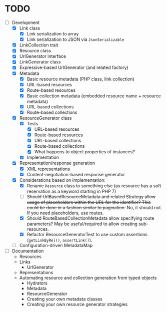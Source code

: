 # TODO

- [ ] Development
  - [x] Link class
    - [x] Link serialization to array
    - [x] Link serialization to JSON via `JsonSerializable`
  - [x] LinkCollection trait
  - [x] Resource class
  - [x] UrlGenerator interface
  - [x] LinkGenerator class
  - [x] Expressive-based UrlGenerator (and related factory)
  - [x] Metadata
    - [x] Basic resource metadata (PHP class, link collection)
    - [x] URL-based resources
    - [x] Route-based resources
    - [x] Basic collection metadata (embedded resource name + resource metadata)
    - [x] URL-based collections
    - [x] Route-based collections
  - [x] ResourceGenerator class
    - [x] Tests
      - [x] URL-based resources
      - [x] Route-based resources
      - [x] URL-based collections
      - [x] Route-based collections
      - [x] What happens to object properties of instances?
    - [x] Implementation
  - [x] Representation/response generation
    - [x] XML representations
    - [x] Content-negotiation-based response generator
  - [x] Considerations based on implementation:
    - [x] Rename `Resource` class to something else (as resource has a soft
      reservation as a keyword starting in PHP 7)
    - [ ] ~~Should UrlBasedResourceMetadata and related Strategy allow usage of
      placeholders within the URL for the identifier? This could be done in a
      fashion similar to pagination.~~ No, it should not. If you need
      placeholders, use routes.
    - [x] Should RouteBasedCollectionMetadata allow specifying route parameters?
      May be useful/required to allow creating sub-resources.
    - [x] Refactor ResourceGeneratorTest to use custom assertions (`getLinkByRel()`,
      `assertLink()`).
  - [ ] Configuration-driven MetadataMap
- [ ] Documentation
  - Resources
  - Links
    - UrlGenerator
  - Representations
  - Automating resource and collection generation from typed objects
    - Hydrators
    - Metadata
    - ResourceGenerator
    - Creating your own metadata classes
    - Creating your own resource generator strategies
